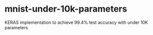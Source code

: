 # mnist-under-10k-parameters
KERAS implementation to achieve 99.4% test accuracy with under 10K parameters
